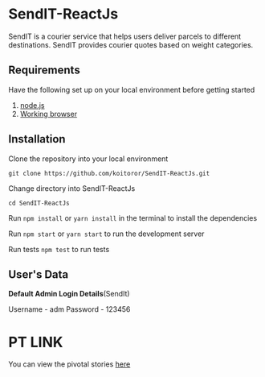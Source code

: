 # SendIT-ReactJs
SendIT is a courier service that helps users deliver parcels to different destinations. SendIT provides courier quotes based on weight categories.

## Requirements
Have the following set up on your local environment before getting started

1. [node.js](https://nodejs.org/en/download/)
2. [Working browser](https://chrome.google.com/webstore/detail/postman/fhbjgbiflinjbdggehcddcbncdddomop?utm_source=chrome-app-launcher-info-dialog)

## Installation

Clone the repository into your local environment

```
git clone https://github.com/koitoror/SendIT-ReactJs.git
```

Change directory into SendIT-ReactJs

```
cd SendIT-ReactJs
```

Run `npm install` or `yarn install` in the terminal to install the dependencies

Run `npm start` or `yarn start` to run the development server

Run tests `npm test` to run tests

## User's Data
**Default Admin Login Details**(SendIt)

Username - adm
Password - 123456


# PT LINK
You can view the pivotal stories [here](https://www.pivotaltracker.com/n/projects/2216466)


